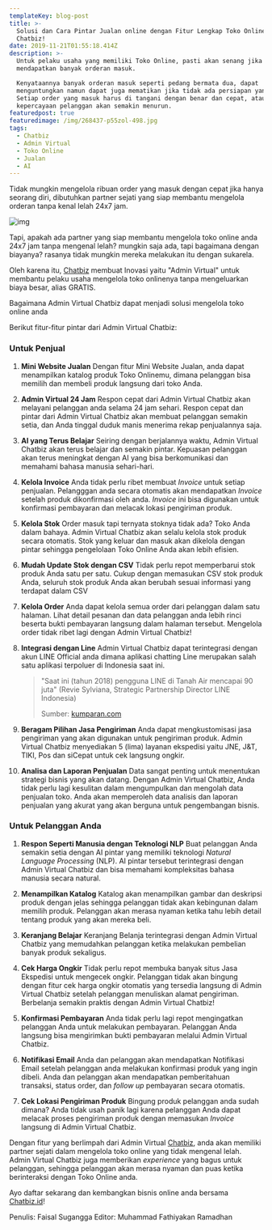 ```yaml
---
templateKey: blog-post
title: >-
  Solusi dan Cara Pintar Jualan online dengan Fitur Lengkap Toko Online dari
  Chatbiz!
date: 2019-11-21T01:55:18.414Z
description: >-
  Untuk pelaku usaha yang memiliki Toko Online, pasti akan senang jika
  mendapatkan banyak orderan masuk. 

  Kenyataannya banyak orderan masuk seperti pedang bermata dua, dapat
  menguntungkan namun dapat juga mematikan jika tidak ada persiapan yang matang.
  Setiap order yang masuk harus di tangani dengan benar dan cepat, atau
  kepercayaan pelanggan akan semakin menurun.
featuredpost: true
featuredimage: /img/268437-p55zol-498.jpg
tags:
  - Chatbiz
  - Admin Virtual
  - Toko Online
  - Jualan
  - AI
---
```

Tidak mungkin mengelola ribuan order yang masuk dengan cepat jika hanya seorang diri, dibutuhkan partner sejati yang siap membantu mengelola orderan tanpa kenal lelah 24x7 jam. 

![img](https://lh4.googleusercontent.com/B1ncikMGgsYNeZSmzreHlCSw7rd7s8hz4hrJ35LB30aINNv7YJBxGeZu8n846HTLpkt4XMqH8UvG0goxS5kHqosTIV6Uf4qfSWqisManhKAvt5n4fkgJAcskSXMvk33k5vIRHfk6)

Tapi, apakah ada partner yang siap membantu mengelola toko online anda 24x7 jam tanpa mengenal lelah? mungkin saja ada, tapi bagaimana dengan biayanya? rasanya tidak mungkin mereka melakukan itu dengan sukarela.

Oleh karena itu, [Chatbiz](http://www.chatbiz.id) membuat Inovasi yaitu "Admin Virtual" untuk membantu pelaku usaha mengelola toko onlinenya tanpa mengeluarkan biaya besar, alias GRATIS. 

Bagaimana Admin Virtual Chatbiz dapat menjadi solusi mengelola toko online anda 

Berikut fitur-fitur pintar dari Admin Virtual Chatbiz:

### Untuk Penjual

1. **Mini Website Jualan**
   Dengan fitur Mini Website Jualan, anda dapat menampilkan katalog produk Toko Onlinemu, dimana pelanggan bisa memilih dan membeli produk langsung dari toko Anda.

2. **Admin Virtual 24 Jam**
   Respon cepat dari Admin Virtual Chatbiz akan melayani pelanggan anda selama 24 jam sehari. Respon cepat dan pintar dari Admin Virtual Chatbiz akan membuat pelanggan semakin setia, dan Anda tinggal duduk manis menerima rekap penjualannya saja.

3. **AI yang Terus Belajar**
   Seiring dengan berjalannya waktu, Admin Virtual Chatbiz akan terus belajar dan semakin pintar. Kepuasan pelanggan akan terus meningkat dengan AI yang bisa berkomunikasi dan memahami bahasa manusia sehari-hari.

4. **Kelola Invoice**
   Anda tidak perlu ribet membuat *Invoice* untuk setiap penjualan. Pelangggan anda secara otomatis akan mendapatkan *Invoice* setelah produk dikonfirmasi oleh anda. *Invoice* ini bisa digunakan untuk konfirmasi pembayaran dan melacak lokasi pengiriman produk.

5. **Kelola Stok**
   Order masuk tapi ternyata stoknya tidak ada? Toko Anda dalam bahaya. Admin Virtual Chatbiz akan selalu kelola stok produk secara otomatis. Stok yang keluar dan masuk akan dikelola dengan pintar sehingga pengelolaan Toko Online Anda akan lebih efisien.

6. **Mudah Update Stok dengan CSV**
   Tidak perlu repot memperbarui stok produk Anda satu per satu. Cukup dengan memasukan CSV stok produk Anda, seluruh stok produk Anda akan berubah sesuai informasi yang terdapat dalam CSV

7. **Kelola Order**
   Anda dapat kelola semua order dari pelanggan dalam satu halaman. Lihat detail pesanan dan data pelanggan anda lebih rinci beserta bukti pembayaran langsung dalam halaman tersebut. Mengelola order tidak ribet lagi dengan Admin Virtual Chatbiz!

8. **Integrasi dengan Line**
   Admin Virtual Chatbiz dapat terintegrasi dengan akun LINE Official anda dimana aplikasi chatting Line merupakan salah satu aplikasi terpoluer di Indonesia saat ini.  

   > "Saat ini (tahun 2018) pengguna LINE di Tanah Air mencapai 90 juta" (Revie Sylviana, Strategic Partnership Director LINE Indonesia)
   >
   > Sumber: [kumparan.com ](https://kumparan.com/kumparantech/pengguna-line-di-indonesia-capai-90-juta-didominasi-anak-muda)
   >

9. **Beragam Pilihan Jasa Pengiriman**
   Anda dapat mengkustomisasi jasa pengiriman yang akan digunakan untuk pengiriman produk. Admin Virtual Chatbiz menyediakan 5 (lima) layanan ekspedisi yaitu JNE, J&T, TIKI, Pos dan siCepat untuk cek langsung ongkir.

10. **Analisa dan Laporan Penjualan**
    Data sangat penting untuk menentukan strategi bisnis yang akan datang. Dengan Admin Virtual Chatbiz, Anda tidak perlu lagi kesulitan dalam mengumpulkan dan mengolah data penjualan toko. Anda akan memperoleh data analisis dan laporan penjualan yang akurat yang akan berguna untuk pengembangan bisnis.

### Untuk Pelanggan Anda

1. **Respon Seperti Manusia dengan Teknologi NLP**
   Buat pelanggan Anda semakin setia dengan AI pintar yang memiliki teknologi *Natural Language Processing* (NLP). AI pintar tersebut terintegrasi dengan Admin Virtual Chatbiz dan bisa memahami kompleksitas bahasa manusia secara natural.

2. **Menampilkan Katalog** 
   Katalog akan menampilkan gambar dan deskripsi produk dengan jelas sehingga pelanggan tidak akan kebingunan dalam memilih produk. Pelanggan akan merasa nyaman ketika tahu lebih detail tentang produk yang akan mereka beli.

3. **Keranjang Belajar**
   Keranjang Belanja terintegrasi dengan Admin Virtual Chatbiz yang memudahkan pelanggan ketika melakukan pembelian banyak produk sekaligus.

4. **Cek Harga Ongkir**
   Tidak perlu repot membuka banyak situs Jasa Ekspedisi untuk mengecek ongkir. Pelanggan tidak akan bingung dengan fitur cek harga ongkir otomatis yang tersedia langsung di Admin Virtual Chatbiz setelah pelanggan menuliskan alamat pengiriman. Berbelanja semakin praktis dengan Admin Virtual Chatbiz!

5. **Konfirmasi Pembayaran**
   Anda tidak perlu lagi repot mengingatkan pelanggan Anda untuk melakukan pembayaran. Pelanggan Anda langsung bisa mengirimkan bukti pembayaran melalui Admin Virtual Chatbiz.

6. **Notifikasi Email**
   Anda dan pelanggan akan mendapatkan Notifikasi Email setelah pelanggan anda melakukan konfirmasi produk yang ingin dibeli. Anda dan pelanggan akan mendapatkan pemberitahuan transaksi, status order, dan *follow up* pembayaran secara otomatis.

7. **Cek Lokasi Pengiriman Produk**
   Bingung produk pelanggan anda sudah dimana? Anda tidak usah panik lagi karena  pelanggan Anda dapat melacak proses pengiriman produk dengan memasukan *Invoice* langsung di Admin Virtual Chatbiz.

Dengan fitur yang berlimpah dari Admin Virtual [Chatbiz](http://www.chatbiz.id), anda akan memiliki partner sejati dalam mengelola toko online yang tidak mengenal lelah. Admin Virtual Chatbiz juga memberikan *experience* yang bagus untuk pelanggan, sehingga pelanggan akan merasa nyaman dan puas ketika berinteraksi dengan Toko Online anda. 

Ayo daftar sekarang dan kembangkan bisnis online anda bersama [Chatbiz.id](http://www.chatbiz.id)!



Penulis: Faisal Sugangga
Editor: Muhammad Fathiyakan Ramadhan
